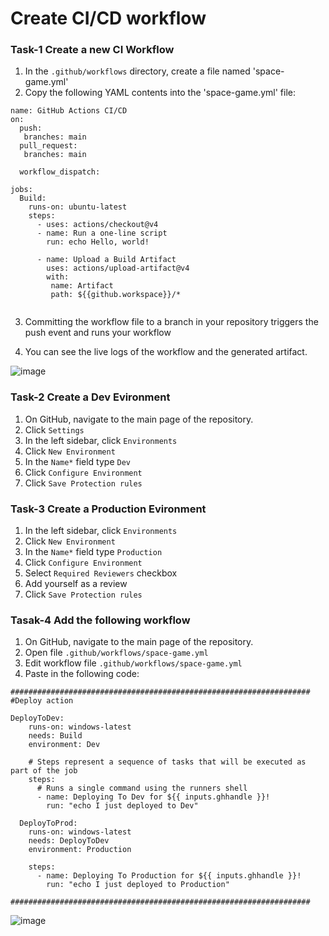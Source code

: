 # Create CI/CD workflow

### Task-1 Create a new CI Workflow
1. In the `.github/workflows` directory, create a file named 'space-game.yml'
2. Copy the following YAML contents into the 'space-game.yml' file:

```
name: GitHub Actions CI/CD
on:
  push:
   branches: main
  pull_request:
   branches: main
   
  workflow_dispatch:
  
jobs:
  Build:
    runs-on: ubuntu-latest
    steps:
      - uses: actions/checkout@v4
      - name: Run a one-line script
        run: echo Hello, world!
      
      - name: Upload a Build Artifact
        uses: actions/upload-artifact@v4
        with:
         name: Artifact
         path: ${{github.workspace}}/*  
     
```

3. Committing the workflow file to a branch in your repository triggers the push event and runs your workflow

4. You can see the live logs of the workflow and the generated artifact.

  ![image](https://github.com/user-attachments/assets/49d66f85-28da-48dd-a17b-4ef592c083df)
 

### Task-2 Create a Dev Evironment

1. On GitHub, navigate to the main page of the repository.
2. Click `Settings` 
3. In the left sidebar, click `Environments`
4. Click `New Environment`
5. In the `Name*` field type `Dev`
6. Click `Configure Environment`
7. Click `Save Protection rules`

### Task-3 Create a Production Evironment

1. In the left sidebar, click `Environments`
2. Click `New Environment`
3. In the `Name*` field type `Production`
4. Click `Configure Environment`
5. Select `Required Reviewers` checkbox
6. Add yourself as a review
7. Click `Save Protection rules`

### Tasak-4 Add the following workflow

1. On GitHub, navigate to the main page of the repository.
2. Open file `.github/workflows/space-game.yml`
4. Edit workflow file `.github/workflows/space-game.yml`
5. Paste in the following code:
```
###################################################################
#Deploy action

DeployToDev:
    runs-on: windows-latest
    needs: Build
    environment: Dev
        
    # Steps represent a sequence of tasks that will be executed as part of the job
    steps:
      # Runs a single command using the runners shell
      - name: Deploying To Dev for ${{ inputs.ghhandle }}!
        run: "echo I just deployed to Dev"

  DeployToProd:
    runs-on: windows-latest
    needs: DeployToDev
    environment: Production
    
    steps:
      - name: Deploying To Production for ${{ inputs.ghhandle }}!
        run: "echo I just deployed to Production"
  
###################################################################

```

![image](https://github.com/user-attachments/assets/6dba6d4c-0924-48ba-abc0-c7fb6fc250e5)

